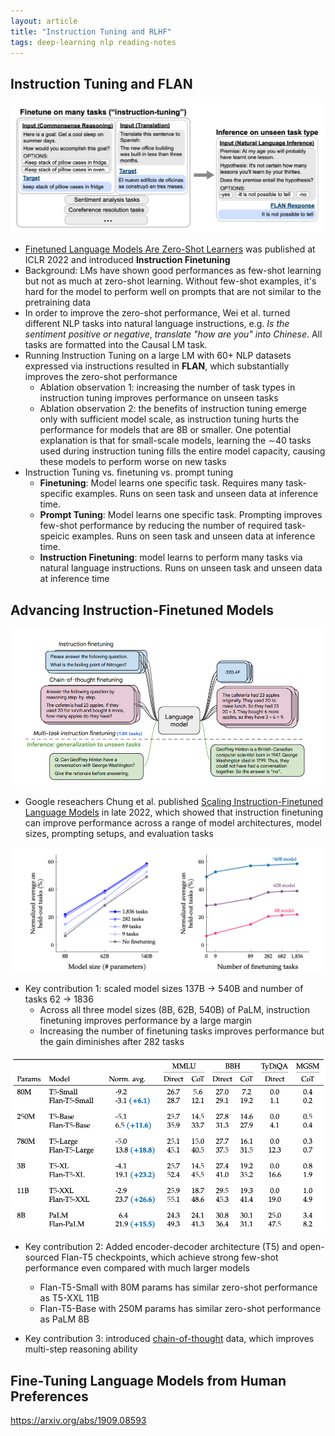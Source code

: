 ```yaml
---
layout: article
title: "Instruction Tuning and RLHF"
tags: deep-learning nlp reading-notes
---
```


<!--more-->

## Instruction Tuning and FLAN

![instruction-tuning](/assets/images/posts/instruction-tuning/instruction_tuning.png)

- [Finetuned Language Models Are Zero-Shot Learners](https://arxiv.org/abs/2109.01652) was published at ICLR 2022 and introduced **Instruction Finetuning**
- Background: LMs have shown good performances as few-shot learning but not as much at zero-shot learning. Without few-shot examples, it's hard for the model to perform well on prompts that are not similar to the pretraining data
- In order to improve the zero-shot performance, Wei et al. turned different NLP tasks into natural language instructions, e.g. *Is the sentiment positive or negative*, *translate "how are you" into Chinese*. All tasks are formatted into the Causal LM task. 
- Running Instruction Tuning on a large LM with 60+ NLP datasets expressed via instructions resulted in **FLAN**, which substantially improves the zero-shot performance
    - Ablation observation 1: increasing the number of task types in instruction tuning improves performance on unseen tasks
    - Ablation observation 2: the benefits of instruction tuning emerge only with sufficient model scale, as instruction tuning hurts the performance for models that are 8B or smaller. One potential explanation is that for small-scale models, learning the ∼40 tasks used during instruction tuning fills the entire model capacity, causing these models to perform worse on new tasks
- Instruction Tuning vs. finetuning vs. prompt tuning
    - **Finetuning**: Model learns one specific task. Requires many task-specific examples. Runs on seen task and unseen data at inference time.
    - **Prompt Tuning**: Model learns one specific task. Prompting improves few-shot performance by reducing the number of required task-speicic examples. Runs on seen task and unseen data at inference time.
    - **Instruction Finetuning**: model learns to perform many tasks via natural language instructions. Runs on unseen task and unseen data at inference time

## Advancing Instruction-Finetuned Models

![flan-t5](/assets/images/posts/instruction-tuning/flan_t5.png)

- Google reseachers Chung et al. published [Scaling Instruction-Finetuned Language Models](https://arxiv.org/abs/2210.11416) in late 2022, which showed that instruction finetuning can improve performance across a range of model architectures, model sizes, prompting setups, and evaluation tasks

![scale-flan-models](/assets/images/posts/instruction-tuning/scale_flan_models.png)

- Key contribution 1: scaled model sizes 137B -> 540B and number of tasks 62 -> 1836
    - Across all three model sizes (8B, 62B, 540B) of PaLM, instruction finetuning improves performance by a large margin
    - Increasing the number of finetuning tasks improves performance but the gain diminishes after 282 tasks

![t5-performances](/assets/images/posts/instruction-tuning/t5_performance.png)

- Key contribution 2: Added encoder-decoder architecture (T5) and open-sourced Flan-T5 checkpoints, which achieve strong few-shot performance even compared with much larger models
    - Flan-T5-Small with 80M params has similar zero-shot performance as T5-XXL 11B
    - Flan-T5-Base with 250M params has similar zero-shot performance as PaLM 8B

- Key contribution 3: introduced [chain-of-thought](https://arxiv.org/abs/2201.11903) data, which improves multi-step reasoning ability

## Fine-Tuning Language Models from Human Preferences

https://arxiv.org/abs/1909.08593


